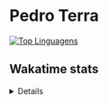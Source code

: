 # Pedro Terra
[![Top Linguagens](https://github-readme-stats.vercel.app/api/top-langs/?username=pedrosayajin22&layout=compact)](https://github.com/anuraghazra/github-readme-stats)
<h2>Wakatime stats</h2>
<details>
  <h3>Languages</h3>
  <img src="https://wakatime.com/share/@pedrosayajin22/f16d281d-7446-44d3-a88d-64ea28033db3.svg"/>
  <h3>Coding Activity</h3>
  <img src="https://wakatime.com/share/@pedrosayajin22/cd41b013-2efe-43b9-aa57-aa062c083003.svg"/>
</details>
  

